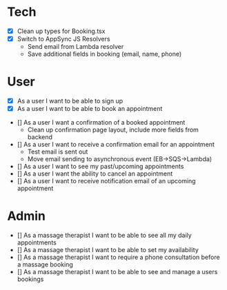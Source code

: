 # Tech

- [x] Clean up types for Booking.tsx
- [x] Switch to AppSync JS Resolvers
  - Send email from Lambda resolver
  - Save additional fields in booking (email, name, phone)

# User

- [x] As a user I want to be able to sign up
- [x] As a user I want to be able to book an appointment
- [] As a user I want a confirmation of a booked appointment
  - Clean up confirmation page layout, include more fields from backend
- [] As a user I want to receive a confirmation email for an appointment
  - Test email is sent out
  - Move email sending to asynchronous event (EB->SQS->Lambda)
- [] As a user I want to see my past/upcoming appointments
- [] As a user I want the ability to cancel an appointment
- [] As a user I want to receive notification email of an upcoming appointment

# Admin

- [] As a massage therapist I want to be able to see all my daily appointments
- [] As a massage therapist I want to be able to set my availability
- [] As a massage therapist I want to require a phone consultation before a massage booking
- [] As a massage therapist I want to be able to see and manage a users bookings
